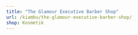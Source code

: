 ```yaml
---
title: "The Glamour Executive Barber Shop"
url: /kiambu/the-glamour-executive-barber-shop/
shop: Kosmetik
---
```

